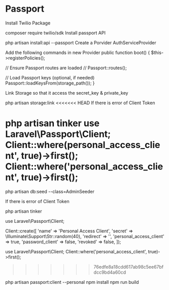 # Passport



Install Twilio Package

composer require twilio/sdk
Install passport API

php artisan install:api --passport
Create a Porvider AuthServiceProvider

Add the following commands in new Provider public function boot() { $this->registerPolicies();

  // Ensure Passport routes are loaded
  // Passport::routes();

  // Load Passport keys (optional, if needed)
  Passport::loadKeysFrom(storage_path());
}

Link Storage so that it access the secret_key & private_key

php artisan storage:link
<<<<<<< HEAD
If there is error of Client Token

php artisan tinker 
use Laravel\Passport\Client; Client::where(personal_access_client', true)->first();
Client::where('personal_access_client', true)->first();
=======

php artisan db:seed --class=AdminSeeder

If there is error of Client Token

php artisan tinker 

use Laravel\Passport\Client;

Client::create([
    'name' => 'Personal Access Client',
    'secret' => \Illuminate\Support\Str::random(40),
    'redirect' => '',
    'personal_access_client' => true,
    'password_client' => false,
    'revoked' => false,
]);


use Laravel\Passport\Client; Client::where('personal_access_client', true)->first();

>>>>>>> 76edfe8a18cdd617ab98c5ee67bfdcc9bd4a60cd

php artisan passport:client --personal
npm install
npm run build

